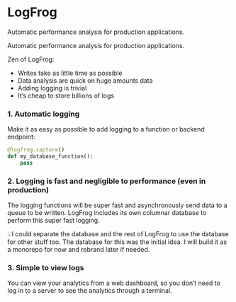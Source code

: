 # LogFrog

Automatic performance analysis for production applications.

Automatic performance analysis for production applications.

Zen of LogFrog:

- Writes take as little time as possible
- Data analysis are quick on huge amounts data
- Adding logging is trivial
- It’s cheap to store billions of logs

### 1. Automatic logging

Make it as easy as possible to add logging to a function or backend endpoint:

```python
@logfrog.capture()
def my_database_function():
	pass
```

### 2. Logging is fast and negligible to performance (even in production)

The logging functions will be super fast and asynchronously send data to a queue to be written. LogFrog includes its own columnar database to perform this super fast logging.

💡I could separate the database and the rest of LogFrog to use the database for other stuff too. The database for this was the initial idea. I will build it as a monorepo for now and rebrand later if needed.

### 3. Simple to view logs

You can view your analytics from a web dashboard, so you don’t need to log in to a server to see the analytics through a terminal.
